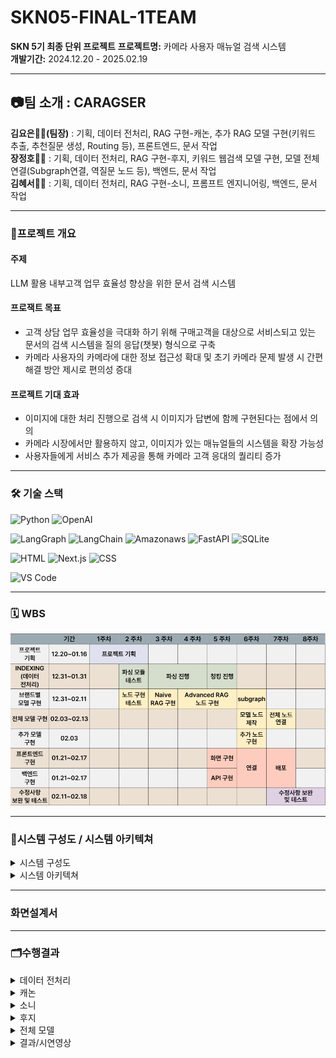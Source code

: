 # SKN05-FINAL-1TEAM 
**SKN 5기 최종 단위 프로젝트**
**프로젝트명:** 카메라 사용자 매뉴얼 검색 시스템  
**개발기간:** 2024.12.20 - 2025.02.19  

---

## 📷팀 소개 : CARAGSER
**김요은👩‍💻(팀장)** : 기획, 데이터 전처리, RAG 구현-캐논, 추가 RAG 모델 구현(키워드 추출, 추천질문 생성, Routing 등), 프론트엔드, 문서 작업<br>
**장정호👨‍💻**  : 기획, 데이터 전처리, RAG 구현-후지, 키워드 웹검색 모델 구현, 모델 전체 연결(Subgraph연결, 역질문 노드 등), 백엔드, 문서 작업<br>
**김혜서👩‍💻**  : 기획, 데이터 전처리, RAG 구현-소니, 프롬프트 엔지니어링, 백엔드, 문서 작업

---

### 📑프로젝트 개요
#### 주제 
LLM 활용 내부고객 업무 효율성 향상을 위한 문서 검색 시스템

#### 프로잭트 목표 
- 고객 상담 업무 효율성을 극대화 하기 위해 구매고객을 대상으로 서비스되고 있는 문서의 검색 시스템을 질의 응답(챗봇) 형식으로 구축
- 카메라 사용자의 카메라에 대한 정보 접근성 확대 및 초기 카메라 문제 발생 시 간편 해결 방안 제시로 편의성 증대

#### 프로젝트 기대 효과
- 이미지에 대한 처리 진행으로 검색 시 이미지가 답변에 함께 구현된다는 점에서 의의
- 카메라 시장에서만 활용하지 않고, 이미지가 있는 매뉴얼들의 시스템을 확장 가능성
- 사용자들에게 서비스 추가 제공을 통해 카메라 고객 응대의 퀄리티 증가

---

### 🛠 기술 스택
![Python](https://img.shields.io/badge/Python-3776AB?style=for-the-badge&logo=python&logoColor=white)
![OpenAI](https://img.shields.io/badge/OpenAI-412991?style=for-the-badge&logo=openai&logoColor=white)

![LangGraph](https://img.shields.io/badge/LangGraph-1C3C3C?style=for-the-badge&logo=langgraph&logoColor=white)
![LangChain](https://img.shields.io/badge/LangChain-1C3C3C?style=for-the-badge&logo=langchain&logoColor=white)
![Amazonaws](https://img.shields.io/badge/amazonaws-232F3E?style=for-the-badge&logo=amazonaws&logoColor=white)
![FastAPI](https://img.shields.io/badge/FastAPI-009688?style=for-the-badge&logo=fastapi&logoColor=white)
![SQLite](https://img.shields.io/badge/SQLite-003B57?style=for-the-badge&logo=sqlite&logoColor=white)

![HTML](https://img.shields.io/badge/HTML-E34F26?style=for-the-badge&logo=html5&logoColor=white)
![Next.js](https://img.shields.io/badge/Nextjs-000000?style=for-the-badge&logo=nextjs&logoColor=black)
![CSS](https://img.shields.io/badge/CSS-1572B6?style=for-the-badge&logo=css3&logoColor=white)

![VS Code](https://img.shields.io/badge/VS%20Code-007ACC?style=for-the-badge&logo=visual-studio-code&logoColor=white)

---

### 🗓 WBS
<img src="./images/wbs.png">

---

### 📁시스템 구성도 / 시스템 아키텍쳐
<details>
<summary>시스템 구성도</summary>
   - 수집한 데이터<br>
    <img src="./images/data1.png"><br>
- 전처리<br>
    <img src="./images/data2.png"><br>
    <img src="./images/data3.png"><br>
    <img src="./images/data4.png"><br>
</details>
<details>
  <summary>시스템 아키텍쳐</summary>
    <img src="./images/system architecture.png">
</details>

---

### 화면설계서

---

### 🗂수행결과
<details>
<summary>데이터 전처리</summary>
   - 수집 데이터 : 카메라 사용자 매뉴얼 <br>
      - 브랜드별 홈페이지에 업로드 되어있는 카메라 사용 매뉴얼 데이터 <br>
      - 활용 브랜드 : 캐논, 소니, 후지필름<br>
   - 파싱<br>
      1) 텍스트 파싱 <br>
         - Llama Parser, Pymupdf <br>
         - 문제 : 텍스트와 혼용되는 이모티콘의 파싱이 제대로 진행되지 않음 <br>
         - 해결 : Llama Parser에서 MultiModal 모드 활용하여 LLM을 통해 파싱 데이터 받음 <br>
      2) 이미지 파싱 <br>
   - 청킹<br>
 
    <img src="./images/System configuration.png">
</details>
<details>
<summary>캐논</summary>
    
    <img src="./images/System configuration.png">
</details>
<details>
<summary>소니</summary>
    
    <img src="./images/System configuration.png">
</details>
<details>
<summary>후지</summary>
    
    <img src="./images/System configuration.png">
</details>
<details>
<summary>전체 모델</summary>
    
    <img src="./images/System configuration.png">
</details>
<details>
<summary>결과/시연영상</summary>
    
    <img src="./images/System configuration.png">
</details>



